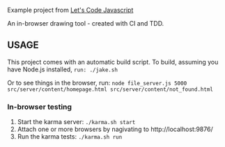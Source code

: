 Example project from [Let's Code Javascript](http://letscodejavascript.com)

An in-browser drawing tool - created with CI and TDD.

## USAGE

This project comes with an automatic build script. To build, assuming
you have Node.js installed, `run: ./jake.sh`

Or to see things in the browser, run: `node file_server.js 5000 src/server/content/homepage.html src/server/content/not_found.html`

### In-browser testing

  1. Start the karma server: `./karma.sh start`
  3. Attach one or more browsers by nagivating to http://localhost:9876/
  3. Run the karma tests: `./karma.sh run`
   
